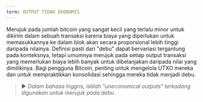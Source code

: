 ```yaml
---
term: OUTPUT TIDAK EKONOMIS
---
```


Merujuk pada jumlah bitcoin yang sangat kecil yang terlalu minor untuk dikirim dalam sebuah transaksi karena biaya yang diperlukan untuk memasukkannya ke dalam blok akan secara proporsional lebih tinggi daripada nilainya. Definisi pasti dari "debu" dapat bervariasi tergantung pada konteksnya, tetapi umumnya merujuk pada setiap output transaksi yang memerlukan biaya lebih banyak untuk dibelanjakan daripada nilai yang dimilikinya. Bagi pengguna Bitcoin, penting untuk mengelola UTXO mereka dan untuk mempraktikkan konsolidasi sehingga mereka tidak menjadi debu.

> ► *Dalam bahasa Inggris, istilah "uneconomical outputs" terkadang digunakan untuk merujuk pada debu.*